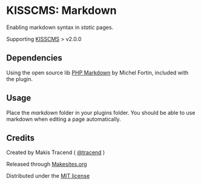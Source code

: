 # KISSCMS: Markdown

Enabling markdown syntax in _static_ pages.

Supporting [KISSCMS](http://github.com/makesites/kisscms) > v2.0.0


## Dependencies

Using the open source lib [PHP Markdown](https://github.com/michelf/php-markdown) by Michel Fortin, included with the plugin.


## Usage

Place the _markdown_ folder in your plugins folder. You should be able to use markdown when editing a page automatically.


## Credits

Created by Makis Tracend ( [@tracend](http://github.com/tracend) )

Released through [Makesites.org](http://makesites.org)

Distributed under the [MIT license](http://makesites.org/licenses/MIT)


